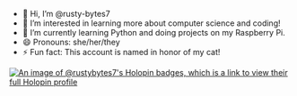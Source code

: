 - 👋 Hi, I’m @rusty-bytes7
- 👀 I’m interested in learning more about computer science and coding!
- 🌱 I’m currently learning Python and doing projects on my Raspberry Pi.
- 😄 Pronouns: she/her/they
- ⚡ Fun fact: This account is named in honor of my cat!

[![An image of @rustybytes7's Holopin badges, which is a link to view their full Holopin profile](https://holopin.me/rustybytes7)](https://holopin.io/@rustybytes7)
<!---
rusty-bytes7/rusty-bytes7 is a ✨ special ✨ repository because its `README.md` (this file) appears on your GitHub profile.
You can click the Preview link to take a look at your changes.
--->
